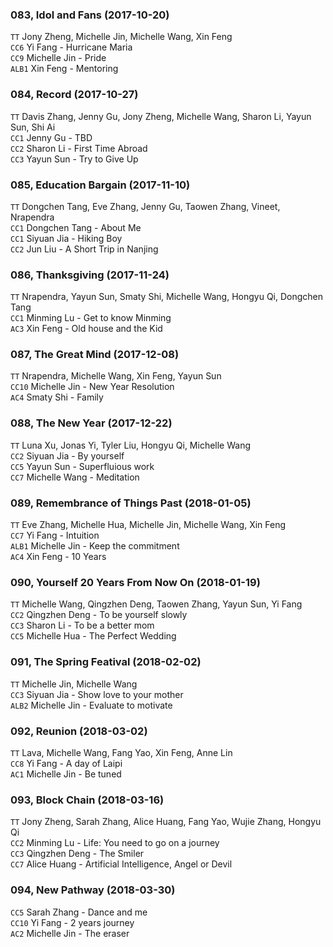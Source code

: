 ### 083, Idol and Fans (2017-10-20)
`TT` Jony Zheng, Michelle Jin, Michelle Wang, Xin Feng    
`CC6` Yi Fang - Hurricane Maria   
`CC9` Michelle Jin - Pride   
`ALB1` Xin Feng - Mentoring   

### 084, Record (2017-10-27)
`TT` Davis Zhang, Jenny Gu, Jony Zheng, Michelle Wang, Sharon Li, Yayun Sun, Shi Ai    
`CC1` Jenny Gu - TBD   
`CC2` Sharon Li - First Time Abroad   
`CC3` Yayun Sun - Try to Give Up   

### 085, Education Bargain (2017-11-10)
`TT` Dongchen Tang, Eve Zhang, Jenny Gu, Taowen Zhang, Vineet, Nrapendra   
`CC1` Dongchen Tang - About Me   
`CC1` Siyuan Jia - Hiking Boy      
`CC2` Jun Liu - A Short Trip in Nanjing   

### 086, Thanksgiving (2017-11-24)
`TT` Nrapendra, Yayun Sun, Smaty Shi, Michelle Wang, Hongyu Qi, Dongchen Tang   
`CC1` Minming Lu - Get to know Minming   
`AC3` Xin Feng - Old house and the Kid   

### 087, The Great Mind (2017-12-08)
`TT` Nrapendra, Michelle Wang, Xin Feng, Yayun Sun   
`CC10` Michelle Jin - New Year Resolution   
`AC4` Smaty Shi - Family   

### 088, The New Year (2017-12-22)
`TT` Luna Xu, Jonas Yi, Tyler Liu, Hongyu Qi, Michelle Wang   
`CC2` Siyuan Jia - By yourself   
`CC5` Yayun Sun - Superfluious work   
`CC7` Michelle Wang - Meditation   

### 089, Remembrance of Things Past (2018-01-05)
`TT` Eve Zhang, Michelle Hua, Michelle Jin, Michelle Wang, Xin Feng   
`CC7` Yi Fang - Intuition   
`ALB1` Michelle Jin - Keep the commitment   
`AC4` Xin Feng - 10 Years   

### 090, Yourself 20 Years From Now On (2018-01-19)
`TT` Michelle Wang, Qingzhen Deng, Taowen Zhang, Yayun Sun, Yi Fang   
`CC2` Qingzhen Deng - To be yourself slowly   
`CC3` Sharon Li - To be a better mom   
`CC5` Michelle Hua - The Perfect Wedding   

### 091, The Spring Featival (2018-02-02)
`TT` Michelle Jin, Michelle Wang   
`CC3` Siyuan Jia - Show love to your mother   
`ALB2` Michelle Jin - Evaluate to motivate       

### 092, Reunion (2018-03-02)
`TT` Lava, Michelle Wang, Fang Yao, Xin Feng, Anne Lin    
`CC8` Yi Fang - A day of Laipi   
`AC1` Michelle Jin - Be tuned   

### 093, Block Chain (2018-03-16)
`TT` Jony Zheng, Sarah Zhang, Alice Huang, Fang Yao, Wujie Zhang, Hongyu Qi     
`CC2` Minming Lu - Life: You need to go on a journey   
`CC3` Qingzhen Deng - The Smiler   
`CC7` Alice Huang - Artificial Intelligence, Angel or Devil   

### 094, New Pathway (2018-03-30)  
`CC5` Sarah Zhang - Dance and me     
`CC10` Yi Fang - 2 years journey      
`AC2` Michelle Jin - The eraser      
